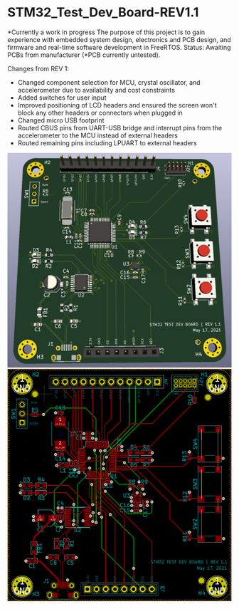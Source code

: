 # STM32_Test_Dev_Board-REV1.1
*Currently a work in progress
The purpose of this project is to gain experience with embedded system design, electronics and PCB design, and firmware and real-time software development in FreeRTOS.
Status: Awaiting PCBs from manufacturer (*PCB currently untested).

Changes from REV 1:
- Changed component selection for MCU, crystal oscillator, and accelerometer due to availability and cost constraints
- Added switches for user input
- Improved positioning of LCD headers and ensured the screen won't block any other headers or connectors when plugged in
- Changed micro USB footprint
- Routed CBUS pins from UART-USB bridge and interrupt pins from the accelerometer to the MCU instead of external headers
- Routed remaining pins including LPUART to external headers

![PCB 3D View](https://github.com/tylerb32/Repo_Images/blob/main/STM32_Test_Dev_Board_REV1_1-PCB_3D_View.png?raw=true)
![PCB Routing](https://github.com/tylerb32/Repo_Images/blob/main/STM32_Test_Dev_Board_REV1_1-PCB_Routing.png?raw=true)
